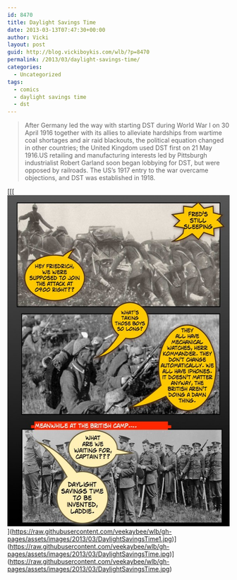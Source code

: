 ```yaml
---
id: 8470
title: Daylight Savings Time
date: 2013-03-13T07:47:30+00:00
author: Vicki
layout: post
guid: http://blog.vickiboykis.com/wlb/?p=8470
permalink: /2013/03/daylight-savings-time/
categories:
  - Uncategorized
tags:
  - comics
  - daylight savings time
  - dst
---
```

> After Germany led the way with starting DST during World War I on 30 April 1916 together with its allies to alleviate hardships from wartime coal shortages and air raid blackouts, the political equation changed in other countries; the United Kingdom used DST first on 21 May 1916.US retailing and manufacturing interests led by Pittsburgh industrialist Robert Garland soon began lobbying for DST, but were opposed by railroads. The US&#8217;s 1917 entry to the war overcame objections, and DST was established in 1918.

[[[[<img class="aligncenter size-medium wp-image-8474" alt="DaylightSavingsTime" src="https://raw.githubusercontent.com/veekaybee/wlb/gh-pages/assets/images/2013/03/DaylightSavingsTime2-580x750.jpg" width="580" height="750" />](https://raw.githubusercontent.com/veekaybee/wlb/gh-pages/assets/images/2013/03/DaylightSavingsTime2.jpg)](https://raw.githubusercontent.com/veekaybee/wlb/gh-pages/assets/images/2013/03/DaylightSavingsTime1.jpg)](https://raw.githubusercontent.com/veekaybee/wlb/gh-pages/assets/images/2013/03/DaylightSavingsTime.jpg)](https://raw.githubusercontent.com/veekaybee/wlb/gh-pages/assets/images/2013/03/DaylightSavingsTime.jpg)